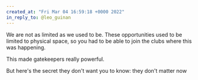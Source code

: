 ```yaml
---
created_at: "Fri Mar 04 16:59:18 +0000 2022"
in_reply_to: @leo_guinan
---
```


We are not as limited as we used to be. These opportunities used to be limited to physical space, so you had to be able to join the clubs where this was happening. 

This made gatekeepers really powerful.

But here's the secret they don't want you to know: they don't matter now